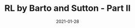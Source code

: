 ---
layout: post
is_post: on
post_url : "https://hackmd.io/@antolaga/rJmcYqhAd"
title:  "RL by Barto and Sutton - Part II"
date:   2021-01-28
keywords: ""
categories: [deep-learning]
tags: [Reinforcement Learning, Dynamic Programming]
icon: fas fa-book
---